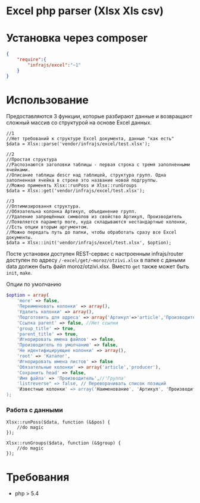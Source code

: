 # Excel php parser (Xlsx Xls csv)

# Установка через composer

```json
{
	"require":{
		"infrajs/excel":"~1"
	}
}
```

# Использование

Предоставляются 3 функции, которые разбирают данные и возвращают сложный массив со структурой на основе Excel данных.

```
//1 
//Нет требований к структуре Excel документа, данные "как есть"
$data = Xlsx::parse('vendor/infrajs/excel/test.xlsx');

//2 
//Простая структура
//Распознаются заголовки таблицы - первая строка с тремя заполненными ячейками.
//Описание таблицы descr над таблицей, структура групп. Одна заполненная ячейка в строке это название новой подгруппы.
//Можно применять Xlsx::runPoss и Xlsx::runGroups
$data = Xlsx::get('vendor/infrajs/excel/test.xlsx');

//3
//Оптимизировання структура.
//Обязательна колонка Артикул, объединение групп. 
//Удаление запрещённых символов из свойство Артикул, Производитель
//Появляется параметр more, куда складываются нестандартные колонки, 
//Есть опции вторым аргументом.
//Можно передать путь до папки, чтобы обработать сразу все Excel документы.
$data = Xlsx::init('vendor/infrajs/excel/test.xlsx', $option);

```

Посте установки доступен REST-сервис с настроенным infrajs/router доступен по адресу ```/-excel/get/~moroz/otzivi.xlsx``` в папке с даными data должен быть файл moroz/otzivi.xlsx. Вместо ```get``` также может быть ```init```, ```make```.

Опции по умолчанию
```php
$option = array(
	'more' => false,
	'Переименовать колонки' => array(),
	'Удалить колонки' => array(),
	'Подготовить для адреса' => array('Артикул'=>'article','Производитель'=>'producer'),//Ничего
	'Ссылка parent' => false, //Нет ссылки
	'group_title' => true,
	'parent_title' => true,
	'Игнорировать имена файлов' => false,
	'Производитель по умолчанию' => false,
	'Не идентифицирующие колонки' => array(),
	'root' => 'Каталог',
	'Игнорировать имена листов' => false
	'Обязательные колонки' => array('article','producer'),
	'Сохранить head' => false,
	'Имя файла' => 'Производитель',//'Группа'
	'listreverse" => false, // Переворачивать список позиций
	'Известные колонки' => array('Наименование', 'Артикул', 'Производитель') //Остальные попадают в свойство more
);
```

### Работа с данными

```
Xlsx::runPoss($data, function (&$pos) {
	//do magic
});

Xlsx::runGroups($data, function (&$group) {
	//do magic
});

```



# Требования
- php > 5.4